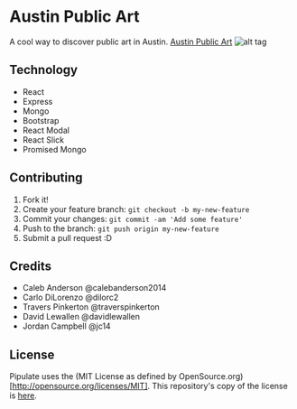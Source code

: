 # Austin Public Art

A cool way to discover public art in Austin.
[Austin Public Art](http://austinpublicart.herokuapp.com)
![alt tag](https://imgflip.com/gif/17ku58)

## Technology

* React
* Express
* Mongo
* Bootstrap
* React Modal
* React Slick
* Promised Mongo

## Contributing

1. Fork it!
2. Create your feature branch: `git checkout -b my-new-feature`
3. Commit your changes: `git commit -am 'Add some feature'`
4. Push to the branch: `git push origin my-new-feature`
5. Submit a pull request :D


## Credits

* Caleb Anderson @calebanderson2014
* Carlo DiLorenzo @dilorc2
* Travers Pinkerton @traverspinkerton
* David Lewallen @davidlewallen
* Jordan Campbell @jc14

## License
Pipulate uses the (MIT License as defined by OpenSource.org)[http://opensource.org/licenses/MIT].
This repository's copy of the license is [here](./LICENSE.md).

